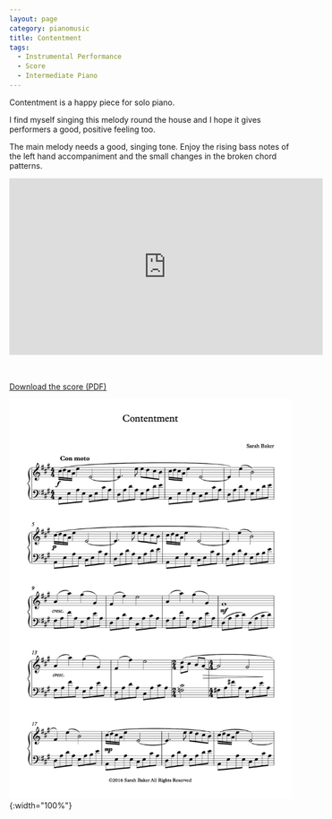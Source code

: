 ```yaml
---
layout: page
category: pianomusic
title: Contentment
tags:
  - Instrumental Performance
  - Score
  - Intermediate Piano
---
```

Contentment is a happy piece for solo piano.

I find myself singing this melody round the house and I hope it gives performers a good, positive feeling too.

The main melody needs a good, singing tone. Enjoy the rising bass notes of the left hand accompaniment and the small changes in the broken chord patterns.


<iframe width="560" height="315" src="https://www.youtube.com/embed/ZU-XKvlnQBI" frameborder="0" allowfullscreen></iframe>


&nbsp;

[Download the score (PDF)](/public/files/contentment.pdf)

![Contentment score example](/public/images/scores/contentment.jpg){:width="100%"}
